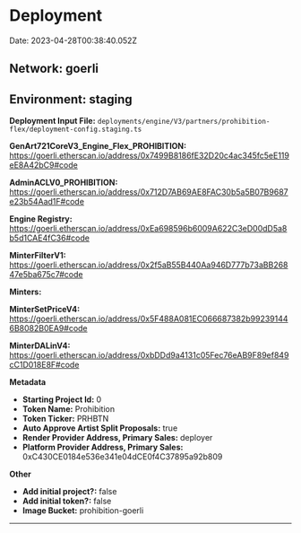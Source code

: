 
# Deployment

Date: 2023-04-28T00:38:40.052Z

## **Network:** goerli

## **Environment:** staging

**Deployment Input File:** `deployments/engine/V3/partners/prohibition-flex/deployment-config.staging.ts`

**GenArt721CoreV3_Engine_Flex_PROHIBITION:** https://goerli.etherscan.io/address/0x7499B8186fE32D20c4ac345fc5eE119eE8A42bC9#code

**AdminACLV0_PROHIBITION:** https://goerli.etherscan.io/address/0x712D7AB69AE8FAC30b5a5B07B9687e23b54Aad1F#code

**Engine Registry:** https://goerli.etherscan.io/address/0xEa698596b6009A622C3eD00dD5a8b5d1CAE4fC36#code

**MinterFilterV1:** https://goerli.etherscan.io/address/0x2f5aB55B440Aa946D777b73aBB26847e5ba675c7#code

**Minters:**

**MinterSetPriceV4:** https://goerli.etherscan.io/address/0x5F488A081EC066687382b992391446B8082B0EA9#code

**MinterDALinV4:** https://goerli.etherscan.io/address/0xbDDd9a4131c05Fec76eAB9F89ef849cC1D018E8F#code



**Metadata**

- **Starting Project Id:** 0
- **Token Name:** Prohibition
- **Token Ticker:** PRHBTN
- **Auto Approve Artist Split Proposals:** true
- **Render Provider Address, Primary Sales:** deployer
- **Platform Provider Address, Primary Sales:** 0xC430CE0184e536e341e04dCE0f4C37895a92b809

**Other**

- **Add initial project?:** false
- **Add initial token?:** false
- **Image Bucket:** prohibition-goerli

---

